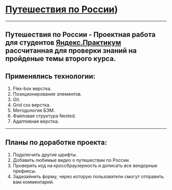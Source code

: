 # [Путешествия по России](https://praktikum.yandex.ru/)) 
------ 
__Путешествия по России__ - Проектная работа для студентов [Яндекс.Практикум](https://praktikum.yandex.ru/) рассчитанная для проверки знаний на пройденые темы второго курса. 
------ 
## Применялись технологии: 
1. Flex-box верстка.
2. Позиционирование элементов.
3. Git.
4. Grid css верстка.
5. Методология БЭМ.
6. Файловая структура Nested.
7. Адаптивная верстка. 

------ 
## Планы по доработке проекта: 
1. Подключить другие шрифты.
2. Добавить любимые видео о путешествии по России.
3. Проверить код на кроссбраузерность и дописать все вендорные префиксы.
4. Задизайнить форму, через которую пользователи смогут отправить вам комментарий.
